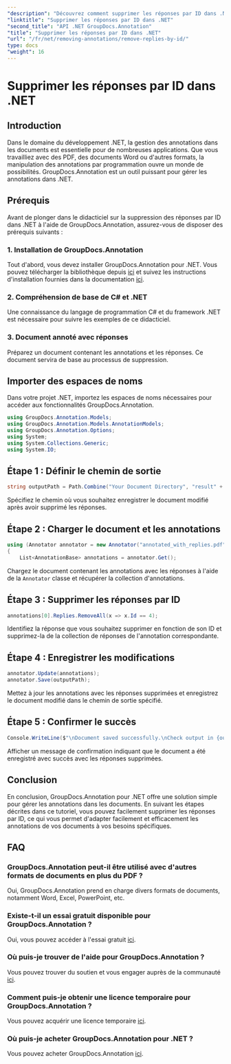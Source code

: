 ```yaml
---
"description": "Découvrez comment supprimer les réponses par ID dans .NET avec GroupDocs.Annotation. Suivez notre tutoriel étape par étape pour une gestion efficace des annotations de documents."
"linktitle": "Supprimer les réponses par ID dans .NET"
"second_title": "API .NET GroupDocs.Annotation"
"title": "Supprimer les réponses par ID dans .NET"
"url": "/fr/net/removing-annotations/remove-replies-by-id/"
type: docs
"weight": 16
---
```


# Supprimer les réponses par ID dans .NET

## Introduction
Dans le domaine du développement .NET, la gestion des annotations dans les documents est essentielle pour de nombreuses applications. Que vous travailliez avec des PDF, des documents Word ou d'autres formats, la manipulation des annotations par programmation ouvre un monde de possibilités. GroupDocs.Annotation est un outil puissant pour gérer les annotations dans .NET.
## Prérequis
Avant de plonger dans le didacticiel sur la suppression des réponses par ID dans .NET à l'aide de GroupDocs.Annotation, assurez-vous de disposer des prérequis suivants :
### 1. Installation de GroupDocs.Annotation
Tout d'abord, vous devez installer GroupDocs.Annotation pour .NET. Vous pouvez télécharger la bibliothèque depuis [ici](https://releases.groupdocs.com/annotation/net/) et suivez les instructions d'installation fournies dans la documentation [ici](https://tutorials.groupdocs.com/annotation/net/).
### 2. Compréhension de base de C# et .NET
Une connaissance du langage de programmation C# et du framework .NET est nécessaire pour suivre les exemples de ce didacticiel.
### 3. Document annoté avec réponses
Préparez un document contenant les annotations et les réponses. Ce document servira de base au processus de suppression.

## Importer des espaces de noms
Dans votre projet .NET, importez les espaces de noms nécessaires pour accéder aux fonctionnalités GroupDocs.Annotation.
```csharp
using GroupDocs.Annotation.Models;
using GroupDocs.Annotation.Models.AnnotationModels;
using GroupDocs.Annotation.Options;
using System;
using System.Collections.Generic;
using System.IO;
```
## Étape 1 : Définir le chemin de sortie
```csharp
string outputPath = Path.Combine("Your Document Directory", "result" + Path.GetExtension("input.pdf"));
```
Spécifiez le chemin où vous souhaitez enregistrer le document modifié après avoir supprimé les réponses.
## Étape 2 : Charger le document et les annotations
```csharp
using (Annotator annotator = new Annotator("annotated_with_replies.pdf"))
{
    List<AnnotationBase> annotations = annotator.Get();
```
Chargez le document contenant les annotations avec les réponses à l'aide de la `Annotator` classe et récupérer la collection d'annotations.
## Étape 3 : Supprimer les réponses par ID
```csharp
annotations[0].Replies.RemoveAll(x => x.Id == 4);
```
Identifiez la réponse que vous souhaitez supprimer en fonction de son ID et supprimez-la de la collection de réponses de l'annotation correspondante.
## Étape 4 : Enregistrer les modifications
```csharp
annotator.Update(annotations);
annotator.Save(outputPath);
```
Mettez à jour les annotations avec les réponses supprimées et enregistrez le document modifié dans le chemin de sortie spécifié.
## Étape 5 : Confirmer le succès
```csharp
Console.WriteLine($"\nDocument saved successfully.\nCheck output in {outputPath}.");
```
Afficher un message de confirmation indiquant que le document a été enregistré avec succès avec les réponses supprimées.

## Conclusion
En conclusion, GroupDocs.Annotation pour .NET offre une solution simple pour gérer les annotations dans les documents. En suivant les étapes décrites dans ce tutoriel, vous pouvez facilement supprimer les réponses par ID, ce qui vous permet d'adapter facilement et efficacement les annotations de vos documents à vos besoins spécifiques.
## FAQ
### GroupDocs.Annotation peut-il être utilisé avec d'autres formats de documents en plus du PDF ?
Oui, GroupDocs.Annotation prend en charge divers formats de documents, notamment Word, Excel, PowerPoint, etc.
### Existe-t-il un essai gratuit disponible pour GroupDocs.Annotation ?
Oui, vous pouvez accéder à l'essai gratuit [ici](https://releases.groupdocs.com/).
### Où puis-je trouver de l'aide pour GroupDocs.Annotation ?
Vous pouvez trouver du soutien et vous engager auprès de la communauté [ici](https://forum.groupdocs.com/c/annotation/10).
### Comment puis-je obtenir une licence temporaire pour GroupDocs.Annotation ?
Vous pouvez acquérir une licence temporaire [ici](https://purchase.groupdocs.com/temporary-license/).
### Où puis-je acheter GroupDocs.Annotation pour .NET ?
Vous pouvez acheter GroupDocs.Annotation [ici](https://purchase.groupdocs.com/buy).